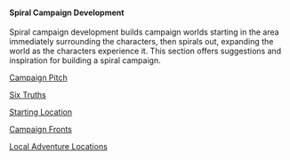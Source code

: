 #### Spiral Campaign Development

Spiral campaign development builds campaign worlds starting in the area immediately surrounding the characters, then spirals out, expanding the world as the characters experience it.
This section offers suggestions and inspiration for building a spiral campaign.

[Campaign Pitch](./Spiral_Campaign_Pitch.md)

[Six Truths](./Spiral_Six_Truths.md)

[Starting Location](./Spiral_Starting_Location.md)

[Campaign Fronts](./Spiral_Campaign_Fronts.md)

[Local Adventure Locations](./Spiral_Local_Adventure_Locations.md)
